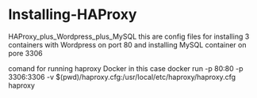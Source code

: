# Installing-HAProxy
HAProxy_plus_Wordpress_plus_MySQL
this are config files for installing 3 containers with Wordpress on port 80 and installing MySQL container on pore 3306

comand for running haproxy Docker in this case
docker run -p 80:80 -p 3306:3306 -v $(pwd)/haproxy.cfg:/usr/local/etc/haproxy/haproxy.cfg haproxy
